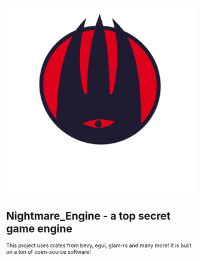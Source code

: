 ![Logo](engine_assets/images/nightmare_engine_logo.png)


  <h1>Nightmare_Engine - a top secret game engine</h1>
  This project uses crates from bevy, egui, glam-rs and many more! It is built on a ton of open-source software!
